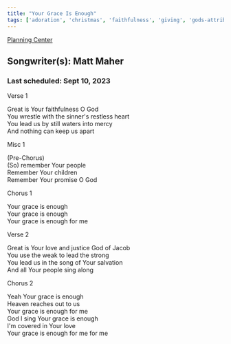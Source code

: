 ```yaml
---
title: "Your Grace Is Enough"
tags: ['adoration', 'christmas', 'faithfulness', 'giving', 'gods-attributes', 'grace', 'holy-is-the-lord', 'justice', 'rock-of-ages', 'vine']
---
```


[Planning Center](https://services.planningcenteronline.com/songs/12539888)

## Songwriter(s): Matt Maher
### Last scheduled: Sept 10, 2023          

Verse 1  
  
Great is Your faithfulness O God  
You wrestle with the sinner's restless heart  
You lead us by still waters into mercy  
And nothing can keep us apart  
  
Misc 1  
  
(Pre-Chorus)  
(So) remember Your people  
Remember Your children  
Remember Your promise O God  
  
Chorus 1  
  
Your grace is enough  
Your grace is enough  
Your grace is enough for me  
  
Verse 2  
  
Great is Your love and justice God of Jacob  
You use the weak to lead the strong  
You lead us in the song of Your salvation  
And all Your people sing along  
  
Chorus 2  
  
Yeah Your grace is enough  
Heaven reaches out to us  
Your grace is enough for me  
God I sing Your grace is enough  
I'm covered in Your love  
Your grace is enough for me for me
